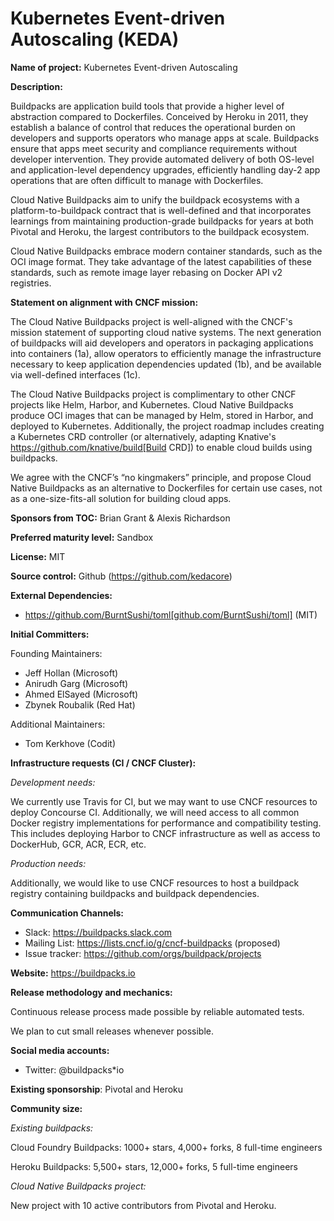 Kubernetes Event-driven Autoscaling (KEDA)
===

**Name of project:** Kubernetes Event-driven Autoscaling

**Description:**

Buildpacks are application build tools that provide a higher level of abstraction compared to Dockerfiles.
Conceived by Heroku in 2011, they establish a balance of control that reduces the operational burden on developers and supports operators who manage apps at scale.
Buildpacks ensure that apps meet security and compliance requirements without developer intervention.
They provide automated delivery of both OS-level and application-level dependency upgrades, efficiently handling day-2 app operations that are often difficult to manage with Dockerfiles.

Cloud Native Buildpacks aim to unify the buildpack ecosystems with a platform-to-buildpack contract that is well-defined and that incorporates learnings from maintaining production-grade buildpacks for years at both Pivotal and Heroku, the largest contributors to the buildpack ecosystem.

Cloud Native Buildpacks embrace modern container standards, such as the OCI image format.
They take advantage of the latest capabilities of these standards, such as remote image layer rebasing on Docker API v2 registries.

**Statement on alignment with CNCF mission:**

The Cloud Native Buildpacks project is well-aligned with the CNCF's mission statement of supporting cloud native systems.
The next generation of buildpacks will aid developers and operators in packaging applications into containers (1a), allow operators to efficiently manage the infrastructure necessary to keep application dependencies updated (1b), and be available via well-defined interfaces (1c).

The Cloud Native Buildpacks project is complimentary to other CNCF projects like Helm, Harbor, and Kubernetes.
Cloud Native Buildpacks produce OCI images that can be managed by Helm, stored in Harbor, and deployed to Kubernetes.
Additionally, the project roadmap includes creating a Kubernetes CRD controller (or alternatively, adapting Knative's https://github.com/knative/build[Build CRD]) to enable cloud builds using buildpacks.

We agree with the CNCF’s “no kingmakers” principle, and propose Cloud Native Buildpacks as an alternative to Dockerfiles for certain use cases, not as a one-size-fits-all solution for building cloud apps.

**Sponsors from TOC:** Brian Grant & Alexis Richardson

**Preferred maturity level:** Sandbox

**License:** MIT

**Source control:** Github (https://github.com/kedacore)

**External Dependencies:**

  * https://github.com/BurntSushi/toml[github.com/BurntSushi/toml] (MIT)


**Initial Committers:**

Founding Maintainers:

 * Jeff Hollan (Microsoft)
 * Anirudh Garg (Microsoft)
 * Ahmed ElSayed (Microsoft)
 * Zbynek Roubalik (Red Hat)

Additional Maintainers:

 * Tom Kerkhove (Codit)

**Infrastructure requests (CI / CNCF Cluster):**

*Development needs:*

We currently use Travis for CI, but we may want to use CNCF resources to deploy Concourse CI.
Additionally, we will need access to all common Docker registry implementations for performance and compatibility testing.
This includes deploying Harbor to CNCF infrastructure as well as access to DockerHub, GCR, ACR, ECR, etc.

*Production needs:*

Additionally, we would like to use CNCF resources to host a buildpack registry containing buildpacks and buildpack dependencies.

**Communication Channels:**

 * Slack: https://buildpacks.slack.com
 * Mailing List: https://lists.cncf.io/g/cncf-buildpacks (proposed)
 * Issue tracker: https://github.com/orgs/buildpack/projects

**Website:** https://buildpacks.io

**Release methodology and mechanics:**

Continuous release process made possible by reliable automated tests.

We plan to cut small releases whenever possible.

**Social media accounts:**

 * Twitter: @buildpacks*io

**Existing sponsorship**: Pivotal and Heroku

**Community size:**

*Existing buildpacks:*

Cloud Foundry Buildpacks:
1000+ stars, 4,000+ forks, 8 full-time engineers

Heroku Buildpacks:
5,500+ stars, 12,000+ forks, 5 full-time engineers

*Cloud Native Buildpacks project:*

New project with 10 active contributors from Pivotal and Heroku.